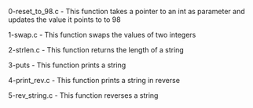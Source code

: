 0-reset_to_98.c - This function takes a pointer to an int as parameter and updates the value it points to to 98

1-swap.c - This function swaps the values of two integers

2-strlen.c - This function returns the length of a string

3-puts - This function prints a string

4-print_rev.c - This function prints a string in reverse

5-rev_string.c - This function reverses a string
